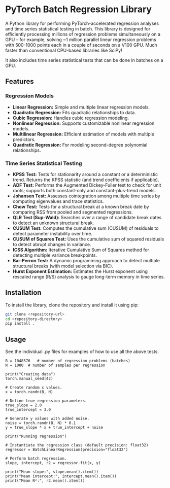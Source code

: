 # PyTorch Batch Regression Library

A Python library for performing PyTorch-accelerated regression analyses and time series statistical testing in batch. This library is designed for efficiently processing millions of regression problems simultaneously on a GPU – for example, solving ~1 million parallel linear regression problems with 500-1000 points each in a couple of seconds on a V100 GPU. Much faster than conventional CPU-based libraries like SciPy!

It also includes time series statistical tests that can be done in batches on a GPU.

## Features

### Regression Models
- **Linear Regression:** Simple and multiple linear regression models.
- **Quadratic Regression:** Fits quadratic relationships to data.
- **Cubic Regression:** Handles cubic regression modeling.
- **Nonlinear Regression:** Supports customizable nonlinear regression models.
- **Multilinear Regression:** Efficient estimation of models with multiple predictors.
- **Quadratic Regression:** For modeling second-degree polynomial relationships.

### Time Series Statistical Testing
- **KPSS Test:** Tests for stationarity around a constant or a deterministic trend. Returns the KPSS statistic (and trend coefficients if applicable).
- **ADF Test:** Performs the Augmented Dickey-Fuller test to check for unit roots; supports both constant-only and constant-plus-trend models.
- **Johansen Test:** Assesses cointegration among multiple time series by computing eigenvalues and trace statistics.
- **Chow Test:** Tests for a structural break at a known break date by comparing RSS from pooled and segmented regressions.
- **QLR Test (Sup-Wald):** Searches over a range of candidate break dates to detect an unknown structural break.
- **CUSUM Test:** Computes the cumulative sum (CUSUM) of residuals to detect parameter instability over time.
- **CUSUM of Squares Test:** Uses the cumulative sum of squared residuals to detect abrupt changes in variance.
- **ICSS Algorithm:** Iterative Cumulative Sum of Squares method for detecting multiple variance breakpoints.
- **Bai–Perron Test:** A dynamic programming approach to detect multiple structural breaks (with model selection via BIC).
- **Hurst Exponent Estimation:** Estimates the Hurst exponent using rescaled range (R/S) analysis to gauge long-term memory in time series.

## Installation

To install the library, clone the repository and install it using pip:

```bash
git clone <repository-url>
cd <repository-directory>
pip install .
```

## Usage

See the individual .py files for examples of how to use all the above tests.

```
B = 1048576   # number of regression problems (batches)
N = 1000  # number of samples per regression

print("Creating data")
torch.manual_seed(42)

# Create random x values.
x = torch.randn(B, N)

# Define true regression parameters.
true_slope = 2.0
true_intercept = 3.0

# Generate y values with added noise.
noise = torch.randn(B, N) * 0.1
y = true_slope * x + true_intercept + noise

print("Running regression")

# Instantiate the regression class (default precision: float32)
regressor = BatchLinearRegression(precision="float32")

# Perform batch regression.
slope, intercept, r2 = regressor.fit(x, y)

print("Mean slope:", slope.mean().item())
print("Mean intercept:", intercept.mean().item())
print("Mean R²:", r2.mean().item())
```
